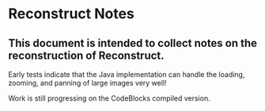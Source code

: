 # Reconstruct Notes
## This document is intended to collect notes on the reconstruction of Reconstruct.

Early tests indicate that the Java implementation can handle the loading, zooming, and panning of large images very well!

Work is still progressing on the CodeBlocks compiled version.
